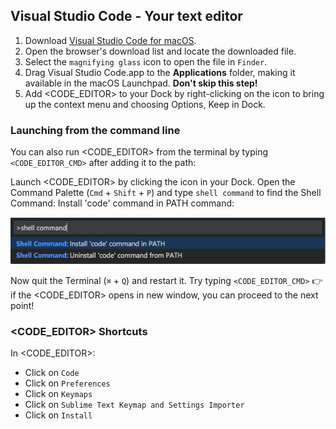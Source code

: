 ## Visual Studio Code - Your text editor

1. Download [Visual Studio Code for macOS](https://go.microsoft.com/fwlink/?LinkID=534106).
2. Open the browser's download list and locate the downloaded file.
3. Select the `magnifying glass` icon to open the file in `Finder`.
4. Drag Visual Studio Code.app to the **Applications** folder, making it available in the macOS Launchpad. **Don't skip this step!**
5. Add <CODE_EDITOR> to your Dock by right-clicking on the icon to bring up the context menu and choosing Options, Keep in Dock.

### Launching from the command line

You can also run <CODE_EDITOR> from the terminal by typing `<CODE_EDITOR_CMD>` after adding it to the path:

Launch <CODE_EDITOR> by clicking the icon in your Dock.
Open the Command Palette (`Cmd` + `Shift` + `P`) and type `shell command` to find the Shell Command: Install 'code' command in PATH command:

![](images/mac_vscode_command.png)

Now quit the Terminal (`⌘` + `Q`) and restart it.
Try typing `<CODE_EDITOR_CMD>` :point_right: if the <CODE_EDITOR> opens in new window, you can proceed to the next point!

### <CODE_EDITOR> Shortcuts

In <CODE_EDITOR>:
- Click on `Code`
- Click on `Preferences`
- Click on `Keymaps`
- Click on `Sublime Text Keymap and Settings Importer`
- Click on `Install`
